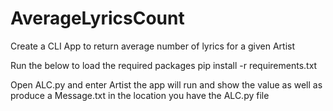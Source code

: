 # AverageLyricsCount
Create a CLI App to return average number of lyrics for a given Artist

Run the below to load the required packages
    pip install -r requirements.txt 

Open ALC.py and enter Artist the app will run and show the value as well as produce a Message.txt in the location you have the ALC.py file